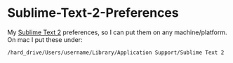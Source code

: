 Sublime-Text-2-Preferences
==========================

My [Sublime Text 2](http://www.sublimetext.com/2) preferences, so I can put them on any machine/platform. On mac I put these under:

    /hard_drive/Users/username/Library/Application Support/Sublime Text 2